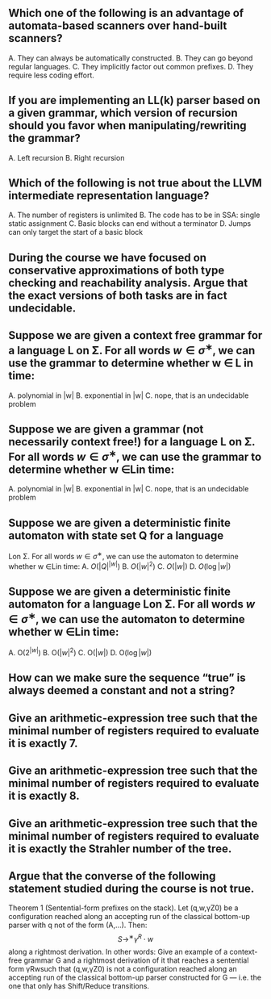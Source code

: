 ## Which one of the following is an advantage of automata-based scanners over hand-built scanners?

A. They can always be automatically constructed.
B. They can go beyond regular languages.
C. They implicitly factor out common prefixes.
D. They require less coding effort.

## If you are implementing an LL(k) parser based on a given grammar, which version of recursion should you favor when manipulating/rewriting the grammar?

A. Left recursion
B. Right recursion

## Which of the following is not true about the LLVM intermediate representation language?

A. The number of registers is unlimited
B. The code has to be in SSA: single static assignment
C. Basic blocks can end without a terminator
D. Jumps can only target the start of a basic block

## During the course we have focused on conservative approximations of both type checking and reachability analysis. Argue that the exact versions of both tasks are in fact undecidable.

## Suppose we are given a context free grammar for a language L on Σ. For all words $w \in \sigma^∗$, we can use the grammar to determine whether w ∈ L in time:

A. polynomial in |w|
B. exponential in |w|
C. nope, that is an undecidable problem

## Suppose we are given a grammar (not necessarily context free!) for a language L on Σ. For all words $w \in \sigma^∗$, we can use the grammar to determine whether w ∈Lin time:

A. polynomial in |w|
B. exponential in |w|
C. nope, that is an undecidable problem

## Suppose we are given a deterministic finite automaton with state set Q for a language

Lon Σ. For all words $w \in \sigma^∗$, we can use the automaton to determine whether w ∈Lin time:
A. $O(|Q|^{|w|})$
B. $O(|w|^2)$
C. $O(|w|)$
D. $O(\log |w|)$

## Suppose we are given a deterministic finite automaton for a language Lon Σ. For all words $w \in \sigma^∗$, we can use the automaton to determine whether w ∈Lin time:

A. O($2^{|w|}$)
B. O($|w|^2$)
C. O($|w|$)
D. O($\log |w|$)

## How can we make sure the sequence “true” is always deemed a constant and not a string?

## Give an arithmetic-expression tree such that the minimal number of registers required to evaluate it is exactly 7.

## Give an arithmetic-expression tree such that the minimal number of registers required to evaluate it is exactly 8.

## Give an arithmetic-expression tree such that the minimal number of registers required to evaluate it is exactly the Strahler number of the tree.

## Argue that the converse of the following statement studied during the course is not true.

Theorem 1 (Sentential-form prefixes on the stack). Let (q,w,γZ0) be a configuration reached along
an accepting run of the classical bottom-up parser with q not of the form (A,...). Then:
$$S \rightarrow^∗ \gamma^R\cdot w$$
along a rightmost derivation.
In other words: Give an example of a context-free grammar G and a rightmost derivation of it that
reaches a sentential form γRwsuch that (q,w,γZ0) is not a configuration reached along an accepting
run of the classical bottom-up parser constructed for G — i.e. the one that only has Shift/Reduce
transitions.
